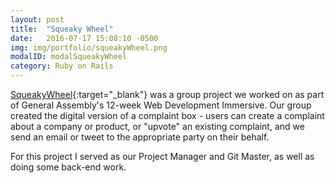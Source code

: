```yaml
---
layout: post
title:  "Squeaky Wheel"
date:   2016-07-17 15:08:10 -0500
img: img/portfolio/squeakyWheel.png
modalID: modalSqueakyWheel
category: Ruby on Rails
---
```

[SqueakyWheel][flat-icons-link]{:target="_blank"} was a group project we worked on as part of General Assembly's 12-week Web Development Immersive. Our group created the digital version of a complaint box - users can create a complaint about a company or product, or "upvote" an existing complaint, and we send an email or tweet to the appropriate party on their behalf.

For this project I served as our Project Manager and Git Master, as well as doing some back-end work.

[flat-icons-link]: https://squeakywheel.herokuapp.com